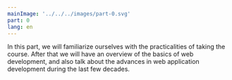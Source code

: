 ```yaml
---
mainImage: '../../../images/part-0.svg'
part: 0
lang: en
---
```


<div class="intro">

In this part, we will familiarize ourselves with the practicalities of taking the course. After that we will have an overview of the basics of web development, and also talk about the advances in web application development during the last few decades.

</div>